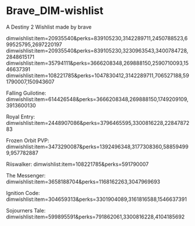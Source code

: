 # Brave_DIM-wishlist
A Destiny 2 Wishlist made by brave

dimwishlist:item=20935540&perks=839105230,3142289711,2450788523,699525795,2697220197
dimwishlist:item=20935540&perks=839105230,3230963543,3400784728,2848615171
dimwishlist:item=35794111&perks=3666208348,269888150,2590710093,1546637391
dimwishlist:item=108221785&perks=1047830412,3142289711,706527188,591790007,150943607

Falling Guilotine:
dimwishlist:item=614426548&perks=3666208348,269888150,1749209109,3913600130

Royal Entry:
dimwishlist:item=2448907086&perks=3796465595,3300816228,2284787283

Frozen Orbit PVP:
dimwishlist:item=3473290087&perks=1392496348,3177308360,588594999,957782887

Riiswalker:
dimwishlist:item=108221785&perks=591790007

The Messenger:
dimwishlist:item=3658188704&perks=1168162263,3047969693

Ignition Code:
dimwishlist:item=304659313&perks=3301904089,3161816588,1546637391

Sojourners Tale:
dimwishlist:item=599895591&perks=791862061,3300816228,4104185692
